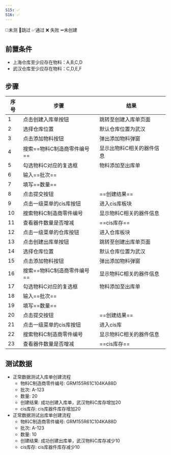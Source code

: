 ```yaml
---
S15: ✅
S16: ✅
---
```

◻️未测    🚫跳过     ✅通过    ❌ 失败    ➖未创建

## 前置条件

- 上海仓库至少应存在物料：A,B,C,D
- 武汉仓库至少应存在物料：C,D,E,F

## 步骤

| 序号  | 步骤               | 结果            |
| --- | ---------------- | ------------- |
| 1   | 点击创建入库单按钮        | 跳转至创建入库单页面    |
| 2   | 选择仓库位置           | 默认仓库位置为武汉     |
| 3   | 点击添加物料按钮         | 弹出添加物料弹窗      |
| 4   | 搜索==物料C制造商零件编号== | 显示出物料C相关的器件信息 |
| 5   | 勾选物料C对应的复选框      | 物料添加至出库单      |
| 6   | 输入==批次==         |               |
| 7   | 填写==数量==         |               |
| 8   | 点击提交按钮           | ==创建结果==      |
| 9   | 点击一级菜单的cis库按钮    | 进入cis库板块      |
| 10  | 搜索物料C制造商零件编号     | 显示物料C相关的器件信息  |
| 11  | 查看器件数量是否增减       | ==cis库存==     |
| 12  | 点击一级菜单的仓库按钮      | 进入仓库板块        |
| 13  | 点击创建出库单按钮        | 跳转至创建出库单页面    |
| 14  | 选择仓库位置           | 默认仓库位置为武汉     |
| 15  | 点击添加物料按钮         | 弹出添加物料弹窗      |
| 16  | 搜索==物料C制造商零件编号== | 显示物料C相关的器件信息  |
| 17  | 勾选物料C对应的复选框      | 物料添加至出库单      |
| 18  | 输入==批次==         |               |
| 19  | 填写==数量==         |               |
| 20  | 点击提交按钮           | ==创建结果==      |
| 21  | 点击一级菜单的cis库按钮    | 进入cis库        |
| 22  | 搜索物料C制造商零件编号     | 显示物料C相关的器件信息  |
| 23  | 查看器件数量是否增减       | ==cis库存==     |
 
## 测试数据

- 正常数据测试入库单创建流程
	- 物料C制造商零件编号: GRM155R61C104KA88D
	- 批次: A-123
	- 数量: 20
	- 创建结果: 成功创建入库单，武汉物料C库存增加20
	- cis库存: cis库器件库存增加20
- 正常数据测试出库单创建流程
	- 物料C制造商零件编号: GRM155R61C104KA88D
	- 批次: A-123
	- 数量: 10
	- 创建结果: 成功创建出库单，武汉物料C库存减少10
	- cis库存: cis库器件库存减少10
